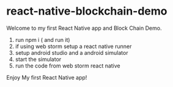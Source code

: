 # react-native-blockchain-demo

Welcome to my first React Native app and Block Chain Demo.
1. run npm i ( and run it)
2. if using web storm setup a react native runner
3. setup android studio and a android simulator
4. start the simulator 
5. run the code from web storm react native

Enjoy My first React Native app! 
